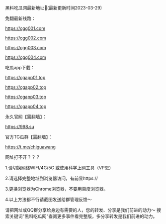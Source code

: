 <p dir="auto">黑料吃瓜网最新地址👋(最新更新时间2023-03-29)</p>
<p dir="auto">免翻最新线路：&nbsp;</p>
<p dir="auto"><a href="https://cgg001.com/" rel="nofollow">https://cgg001.com</a></p>
<p dir="auto"><a href="https://cgg002.com/" rel="nofollow">https://cgg002.com</a></p>
<p dir="auto"><a href="https://cgg003.com/" rel="nofollow">https://cgg003.com</a></p>
<p dir="auto"><a href="https://cgg004.com/" rel="nofollow">https://cgg004.com</a></p>
<p dir="auto">吃瓜app下载：</p>
<p dir="auto"><a href="https://cgapp01.top/" rel="nofollow">https://cgapp01.top</a></p>
<p dir="auto"><a href="https://cgapp02.top/" rel="nofollow">https://cgapp02.top</a></p>
<p dir="auto"><a href="https://cgapp03.top/" rel="nofollow">https://cgapp03.top</a></p>
<p dir="auto"><a href="https://cgapp04.top/" rel="nofollow">https://cgapp04.top</a></p>
<p dir="auto">永久官网【需翻墙】：&nbsp;</p>
<p dir="auto"><a href="https://998.su/" rel="nofollow">https://998.su</a></p>
<p dir="auto">官方TG瓜群【需翻墙】：&nbsp;</p>
<p dir="auto"><a href="https://t.me/chiguawang" rel="nofollow">https://t.me/chiguawang</a></p>
<p dir="auto">网址打不开？？？</p>
<p dir="auto">1.请切换网络WIFI/4G/5G 或使用科学上网工具（VP恩）</p>
<p dir="auto">2.请选择完整地址到浏览器访问，有前显https://</p>
<p dir="auto">3.更换浏览器为Chrome浏览器，不要用百度浏览器。</p>
<p dir="auto">4.以上方法都不行请截图发送给群管理反馈～</p>
<p dir="auto">请把网址或QQ群分享给身边有需要的人，您的转发、分享是我们前进的动力～ 搜索关键词"黑料吃瓜网"查阅更多事件看完整版，多分享转发是我们前进的动力。</p>
<!--
**chiguabot/chiguabot** is a ✨ _special_ ✨ repository because its `README.md` (this file) appears on your GitHub profile.

Here are some ideas to get you started:

- 🔭 I’m currently working on ...
- 🌱 I’m currently learning ...
- 👯 I’m looking to collaborate on ...
- 🤔 I’m looking for help with ...
- 💬 Ask me about ...
- 📫 How to reach me: ...
- 😄 Pronouns: ...
- ⚡ Fun fact: ...
-->
